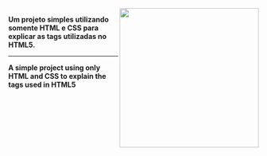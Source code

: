 <img align="right" height="280" src="https://github.com/user-attachments/assets/c99ea4a3-75ec-452f-bf97-719cb35e483c">

**Um projeto simples utilizando somente HTML e CSS para explicar as tags utilizadas no HTML5.**
<hr>

**A simple project using only HTML and CSS to explain the tags used in HTML5**
